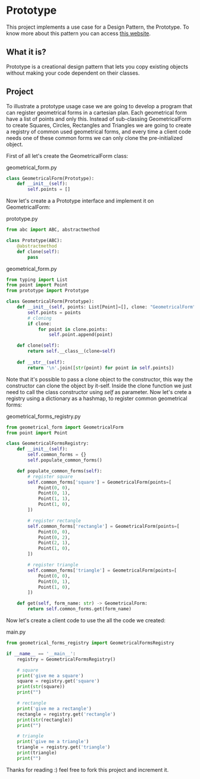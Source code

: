 # Prototype

This project implements a use case for a Design Pattern, the Prototype. To know more about this pattern you can access [this website](https://refactoring.guru/design-patterns/prototype).

## What it is?

Prototype is a creational design pattern that lets you copy existing objects without making your code dependent on their classes.

## Project

To illustrate a prototype usage case we are going to develop a program that can register geometrical forms in a cartesian plan. Each geometrical form have a list of points and only this. Instead of sub-classing GeometricalForm to create Squares, Circles, Rectangles and Triangles we are going to create a registry of common used geometrical forms, and every time a client code needs one of these common forms we can only clone the pre-initialized object.

First of all let's create the GeometricalForm class:

geometrical_form.py

```python
class GeometricalForm(Prototype):
    def __init__(self):
        self.points = []
```

Now let's create a a Prototype interface and implement it on GeometricalForm:

prototype.py

```python
from abc import ABC, abstractmethod

class Prototype(ABC):
    @abstractmethod
    def clone(self):
        pass
```

geometrical_form.py

```python
from typing import List
from point import Point
from prototype import Prototype

class GeometricalForm(Prototype):
    def __init__(self, points: List[Point]=[], clone: "GeometricalForm"=None):
        self.points = points
        # cloning
        if clone:
            for point in clone.points:
                self.point.append(point)

    def clone(self):
        return self.__class__(clone=self)
    
    def __str__(self):
        return '\n'.join([str(point) for point in self.points])
```

Note that it's possible to pass a clone object to the constructor, this way the constructor can clone the object by it-self. Inside the clone function we just need to call the class constructor using *self* as parameter. Now let's crete a registry using a dictionary as a hashmap, to register common geometrical forms:

geometrical_forms_registry.py

```python
from geometrical_form import GeometricalForm
from point import Point

class GeometricalFormsRegistry:
    def __init__(self):
        self.common_forms = {}
        self.populate_common_forms()

    def populate_common_forms(self):
        # register square
        self.common_forms['square'] = GeometricalForm(points=[
            Point(0, 0),
            Point(0, 1),
            Point(1, 1),
            Point(1, 0),
        ])

        # register rectangle
        self.common_forms['rectangle'] = GeometricalForm(points=[
            Point(0, 0),
            Point(0, 2),
            Point(2, 1),
            Point(1, 0),
        ])

        # register triangle
        self.common_forms['triangle'] = GeometricalForm(points=[
            Point(0, 0),
            Point(0, 1),
            Point(1, 0),
        ])

    def get(self, form_name: str) -> GeometricalForm:
        return self.common_forms.get(form_name)
```

Now let's create a client code to use the all the code we created:

main.py

```python
from geometrical_forms_registry import GeometricalFormsRegistry

if __name__ == '__main__':
    registry = GeometricalFormsRegistry()

    # square
    print('give me a square')
    square = registry.get('square')
    print(str(square))
    print("")

    # rectangle
    print('give me a rectangle')
    rectangle = registry.get('rectangle')
    print(str(rectangle))
    print("")

    # triangle
    print('give me a triangle')
    triangle = registry.get('triangle')
    print(triangle)
    print("")
```

Thanks for reading :) feel free to fork this project and increment it.
